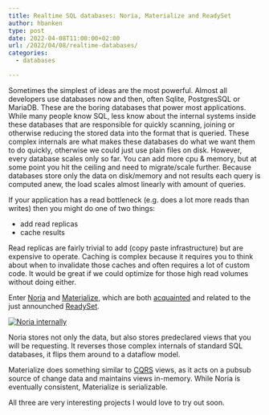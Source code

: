 ```yaml
---
title: Realtime SQL databases: Noria, Materialize and ReadySet
author: hbanken
type: post
date: 2022-04-08T11:00:00+02:00
url: /2022/04/08/realtime-databases/
categories:
  - databases

---
```


Sometimes the simplest of ideas are the most powerful. Almost all developers use databases now and then,
often Sqlite, PostgresSQL or MariaDB. These are the boring databases that power most applications.
While many people know SQL, less know about the internal systems inside these databases that are responsible
for quickly scanning, joining or otherwise reducing the stored data into the format that is queried.
These complex internals are what makes these databases do what we want them to do quickly, otherwise we
could just use plain files on disk. However, every database scales only so far. You can add more cpu & memory,
but at some point you hit the ceiling and need to migrate/scale further. Because databases store only the data
on disk/memory and not results each query is computed anew, the load scales almost linearly with amount of queries.

If your application has a read bottleneck (e.g. does a lot more reads than writes) then you might do one of two things:

- add read replicas
- cache results

Read replicas are fairly trivial to add (copy paste infrastructure) but are expensive to operate. Caching is complex
because it requires you to think about when to invalidate those caches and often requires a lot of custom code.
It would be great if we could optimize for those high read volumes without doing either.

Enter [Noria](https://github.com/mit-pdos/noria) and [Materialize](https://github.com/MaterializeInc/materialize), 
which are both [acquainted](https://news.ycombinator.com/item?id=22362301)
and related to the just announched [ReadySet](https://news.ycombinator.com/item?id=30922082).

[![Noria internally](/images/2022/noria.png)](https://jon.tsp.io/papers/osdi18-noria.pdf)

Noria stores not only the data, but also stores predeclared views that you will be requesting. It reverses those
complex internals of standard SQL databases, it flips them around to a dataflow model.

Materialize does something similar to [CQRS](https://microservices.io/patterns/data/cqrs.html) views, as it acts on
a pubsub source of change data and maintains views in-memory. While Noria is eventually consistent, Materialize is serializable.

All three are very interesting projects I would love to try out soon.
